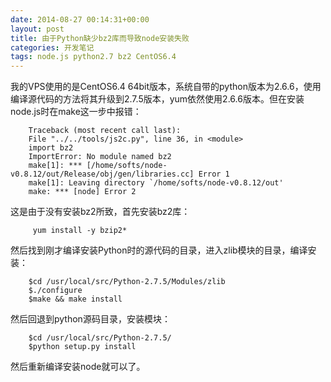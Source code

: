 ```yaml
---
date: 2014-08-27 00:14:31+00:00
layout: post
title: 由于Python缺少bz2库而导致node安装失败
categories: 开发笔记
tags: node.js python2.7 bz2 CentOS6.4
---
```

我的VPS使用的是CentOS6.4 64bit版本，系统自带的python版本为2.6.6，使用编译源代码的方法将其升级到2.7.5版本，yum依然使用2.6.6版本。但在安装node.js时在make这一步中报错：

        Traceback (most recent call last):  
        File "../../tools/js2c.py", line 36, in <module>  
        import bz2  
        ImportError: No module named bz2  
        make[1]: *** [/home/softs/node-v0.8.12/out/Release/obj/gen/libraries.cc] Error 1  
        make[1]: Leaving directory `/home/softs/node-v0.8.12/out'  
        make: *** [node] Error 2

这是由于没有安装bz2所致，首先安装bz2库：

         yum install -y bzip2*

然后找到刚才编译安装Python时的源代码的目录，进入zlib模块的目录，编译安装：
        
        $cd /usr/local/src/Python-2.7.5/Modules/zlib
        $./configure   
        $make && make install

然后回退到python源码目录，安装模块：

        $cd /usr/local/src/Python-2.7.5/    
        $python setup.py install

然后重新编译安装node就可以了。
